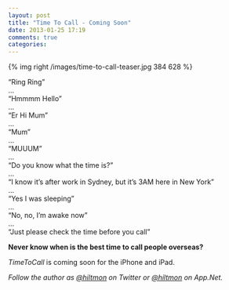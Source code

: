 ```yaml
---
layout: post
title: "Time To Call - Coming Soon"
date: 2013-01-25 17:19
comments: true
categories: 
---
```


{% img right /images/time-to-call-teaser.jpg 384 628 %}

“Ring Ring”  
...  
“Hmmmm Hello”  
...  
“Er Hi Mum”  
...  
“Mum”  
...  
“MUUUM”  
...  
“Do you know what the time is?”  
...  
“I know it’s after work in Sydney, but it’s 3AM here in New York”  
...  
“Yes I was sleeping”  
...  
“No, no, I’m awake now”  
...  
“Just please check the time before you call”  

**Never know when is the best time to call people overseas?**

*TimeToCall* is coming soon for the iPhone and iPad.

*Follow the author as [@hiltmon](http://https://twitter.com/hiltmon) on Twitter or [@hiltmon](http://alpha.app.net/hiltmon) on App.Net.*